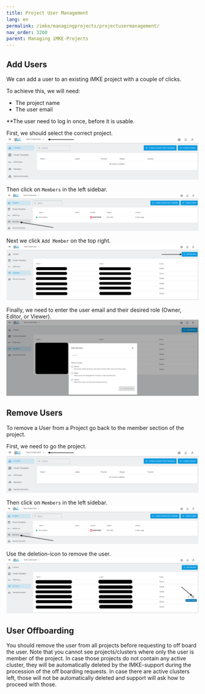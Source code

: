 ```yaml
---
title: Project User Management
lang: en
permalink: /imke/managingprojects/projectusermanagement/
nav_order: 3200
parent: Managing iMKE-Projects
---
```


## Add Users

We can add a user to an existing iMKE project with a couple of clicks.

To achieve this, we will need:

* The project name
* The user email


**The user need to log in once, before it is usable.

First, we should select the correct project.
![Get the Project](select_project.png)

Then click on `Members` in the left sidebar.
![Member](select_members.png)

Next we click `Add Member` on the top right.
![Add New member](add_member.png)

Finally, we need to enter the user email and their desired role (Owner, Editor, or Viewer).
![Add Member Role](add_member_role.png)

## Remove Users

To remove a User from a Project go back to the member section of the project.

First, we need to go the project.
![Get the Project](select_project.png)

Then click on `Members` in the left sidebar.
![Member](select_members.png)

Use the deletion-icon to remove the user.
![RemoveMember](remove-user.png)

## User Offboarding

You should remove the user from all projects before requesting to off board the user.
Note that you cannot see projects/clusters where only the user is member of the project. In case those projects do not contain any active cluster, they will be automatically deleted by the IMKE-support during the procession of the off boarding requests. In case there are active clusters left, those will not be automatically deleted and support will ask how to proceed with those.
